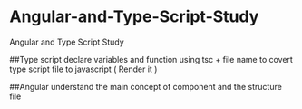 # Angular-and-Type-Script-Study
Angular and Type Script Study

##Type script 
declare variables and function 
using tsc + file name to covert type script file to javascript ( Render it )

##Angular
understand the main concept of component and the structure file


